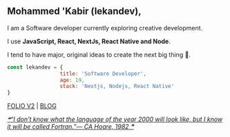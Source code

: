 ## Mohammed 'Kabir (lekandev),
I am a Software developer currently exploring creative development.

I use **JavaScript, React, NextJs, React Native and Node**.

I tend to have major, original ideas to create the next big thing 🙂.

```javascript
const lekandev = {
                 title: 'Software Developer',
                 age: 19,
                 stack: 'Nextjs, Nodejs, React Native'
}
```

[FOLIO V2](https://heylekan.vercel.app) | [BLOG](https://heylekan.vercel.app/blog/)

<a align="end" href='https://github.com/marketplace/actions/quote-readme'>
<!--STARTS_HERE_QUOTE_README-->
<i>❝“I don’t know what the language of the year 2000 will look like, but I know it will be called Fortran.”— CA Hoare, 1982  ❞</i>
<!--ENDS_HERE_QUOTE_README-->
</a>
